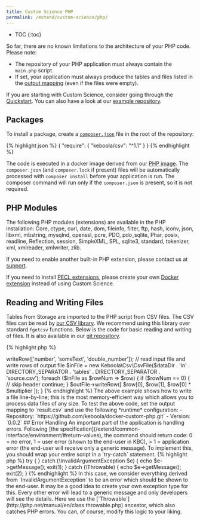 ```yaml
---
title: Custom Science PHP
permalink: /extend/custom-science/php/
---
```


* TOC
{:toc}

So far, there are no known limitations to the architecture of your PHP code. Please note:

- The repository of your PHP application must always contain the `main.php` script.
- If set, your application must always produce the tables and files listed in the [output mapping](https://help.keboola.com/manipulation/transformations/mappings/) 
(even if the files were empty).

If you are starting with Custom Science, consider going through the
[Quickstart](/extend/custom-science/quick-start/).
You can also have a look at our [example repository](https://github.com/keboola/docs-custom-science-example-php-basic.git).

## Packages
To install a package, create a [`composer.json`](https://getcomposer.org/doc/00-intro.md) file in the root of the repository:

{% highlight json %}
{
    "require": {
        "keboola/csv": "^1.1"
    }
}
{% endhighlight %}

The code is executed in a docker image derived from our [PHP image](https://github.com/keboola/docker-custom-php/blob/master/Dockerfile).
The `composer.json` (and `composer.lock` if present) files will be automatically processed with `composer install` 
before your application is run. The composer command will run only if the `composer.json` is present, 
so it is not required.

## PHP Modules
The following PHP modules (extensions) are available in the PHP installation:
Core, ctype, curl, date, dom, fileinfo, filter, ftp, hash, iconv, json, libxml, mbstring, mysqlnd, openssl, pcre, 
PDO, pdo_sqlite, Phar, posix, readline, Reflection, session, SimpleXML, SPL, sqlite3, standard, tokenizer, 
xml, xmlreader, xmlwriter, zlib.

If you need to enable another built-in PHP extension, please contact us at [support](mailto:support@keboola.com). 

If you need to install [PECL extensions](https://pecl.php.net/), please create your own
[Docker extension](https://developers.keboola.com/extend/docker/) instead of using Custom Science.  

## Reading and Writing Files
Tables from Storage are imported to the PHP script from CSV files. The CSV files can be read by
[our CSV library](https://github.com/keboola/php-csv). We recommend using this library over standard
`fgetcsv` functions. Below is the code for basic reading and writing of files. It is also available in our
[git repository](https://github.com/keboola/docker-custom-php).

{% highlight php %}
<?php

require "vendor/autoload.php";

// read the configuration file
$dataDir = getenv('KBC_DATADIR') . DIRECTORY_SEPARATOR;
$configFile = $dataDir . 'config.json';
$config = json_decode(file_get_contents($configFile), true);

$multiplier = $config['parameters']['multiplier'];

// create output file and write header
$outFile = new \Keboola\Csv\CsvFile(
    $dataDir . 'out' . DIRECTORY_SEPARATOR . 'tables' . DIRECTORY_SEPARATOR . 'destination.csv'
);
$outFile->writeRow(['number', 'someText', 'double_number']);

// read input file and write rows of output file
$inFile = new Keboola\Csv\CsvFile($dataDir . 'in' . DIRECTORY_SEPARATOR . 'tables' . DIRECTORY_SEPARATOR . 'source.csv');
foreach ($inFile as $rowNum => $row) {
    if ($rowNum == 0) {
        // skip header
        continue;
    }
    $outFile->writeRow([
        $row[0],
        $row[1],
        $row[0] * $multiplier
    ]);
}
{% endhighlight %}

The above example shows how to write a file line-by-line; this is the most memory-efficient way which
allows you to process data files of any size.

To test the above code, set the output mapping to `result.csv` and use the following *runtime* configuration:

- Repository: `https://github.com/keboola/docker-custom-php.git`
- Version: `0.0.2`

## Error Handling
An important part of the application is handling errors. Following
[the specification](/extend/common-interface/environment/#return-values), the command should return
code: 0 = no error, 1 = user error (shown to the end-user in KBC), > 1 = application error
(the end-user will receive only a generic message). To implement this, you should wrap your
entire script in a `try-catch` statement.

{% highlight php %}
try {

} catch (\InvalidArgumentException $e) {
    echo $e->getMessage();
    exit(1);
} catch (\Throwable) {
    echo $e->getMessage();
    exit(2);
}
{% endhighlight %}

In this case, we consider everything derived from `InvalidArgumentException` to be an error which should be shown to the end-user.
It may be a good idea to create your own exception type for this.
Every other error will lead to a generic message and only developers will see the details. Here we use
the [`Throwable`](http://php.net/manual/en/class.throwable.php) ancestor, which also catches PHP errors. You can, of
course, modify this logic to your liking.
